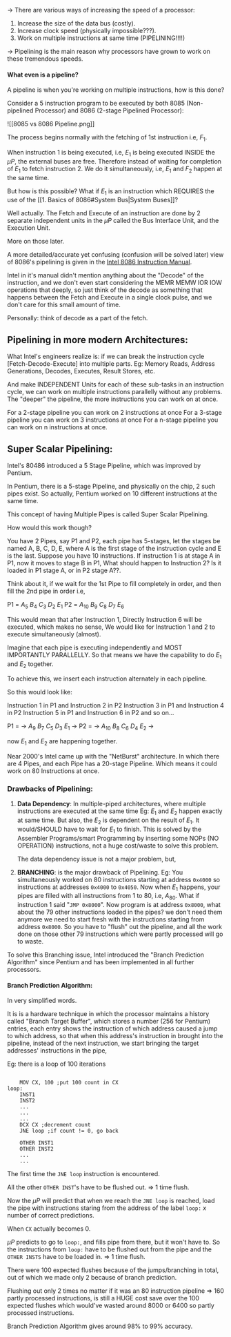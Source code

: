 
-> There are various ways of increasing the speed of a processor:
1. Increase the size of the data bus (costly).
2. Increase clock speed (physically impossible???).
3. Work on multiple instructions at same time (PIPELINING!!!!)

-> Pipelining is the main reason why processors have grown to work on these tremendous speeds.

#### What even is a pipeline?
A pipeline is when you're working on multiple instructions, how is this done?

Consider a 5 instruction program to be executed by both 8085 (Non-pipelined Processor)  and 8086 (2-stage Pipelined Processor):


![[8085 vs 8086 Pipeline.png]]

The process begins normally with the fetching of 1st instruction i.e, $F_1$.

When instruction 1 is being executed, i.e, $E_1$ is being executed INSIDE the $\mu P$, the external buses are free. Therefore instead of waiting for completion of $E_1$ to fetch instruction 2. We do it simultaneously, i.e, $E_1$ and $F_2$ happen at the same time.

But how is this possible? What if $E_1$ is an instruction which REQUIRES the use of the [[1. Basics of 8086#System Bus|System Buses]]?

Well actually. The Fetch and Execute of an instruction are done by 2 separate independent units in the $\mu P$ called the Bus Interface Unit, and the Execution Unit.

More on those later.

A more detailed/accurate yet confusing (confusion will be solved later) view of 8086's pipelining is given in the [Intel 8086 Instruction Manual](https://edge.edx.org/c4x/BITSPilani/EEE231/asset/8086_family_Users_Manual_1_.pdf#page=19).

Intel in it's manual didn't mention anything about the "Decode" of the instruction, and we don't even start considering the MEMR MEMW IOR IOW operations that deeply, so just think of the decode as something that happens between the Fetch and Execute in a single clock pulse, and we don't care for this small amount of time.

Personally: think of decode as a part of the fetch.


## Pipelining in more modern Architectures:

What Intel's engineers realize is: if we can break the instruction cycle \[Fetch-Decode-Execute]  into multiple parts. 
Eg: Memory Reads, Address Generations, Decodes, Executes, Result Stores, etc.

And make INDEPENDENT Units for each of these sub-tasks in an instruction cycle, we can work on multiple instructions parallelly without any problems. The "deeper" the pipeline, the more instructions you can work on at once.

For a 2-stage pipeline you can work on 2 instructions at once
For a 3-stage pipeline you can work on 3 instructions at once
For a n-stage pipeline you can work on n instructions at once.

## Super Scalar Pipelining:

Intel's 80486 introduced a 5 Stage Pipeline, which was improved by Pentium.

In Pentium, there is a 5-stage Pipeline, and physically on the chip, 2 such pipes exist.
So actually, Pentium worked on 10 different instructions at the same time.

This concept of having Multiple Pipes is called Super Scalar Pipelining.

How would this work though?

You have 2 Pipes, say P1 and P2, each pipe has 5-stages, let the stages be named A, B, C, D, E, where A is the first stage of the instruction cycle and E is the last.
	Suppose you have 10 instructions.
If instruction 1 is at stage A in P1, now it moves to stage B in P1, 
What should happen to Instruction 2? Is it loaded in P1 stage A, or in P2 stage A??.

Think about it, if we wait for the 1st Pipe to fill completely in order, and then fill the 2nd pipe in order i.e, 

P1 = $A_5$ $B_4$ $C_3$ $D_2$ $E_1$ 
P2 = $A_{10}$ $B_{9}$ $C_{8}$ $D_{7}$ $E_{6}$ 

This would mean that after Instruction 1, Directly Instruction 6 will be executed, which makes no sense, We would like for Instruction 1 and 2 to execute simultaneously (almost).

Imagine that each pipe is executing independently and MOST IMPORTANTLY PARALLELLY.
So that means we have the capability to do $E_1$ and $E_2$ together.

To achieve this, we insert each instruction alternately in each pipeline.

So this would look like:

Instruction 1 in P1 and Instruction 2 in P2
Instruction 3 in P1 and Instruction 4 in P2
Instruction 5 in P1 and Instruction 6 in P2
and so on...

P1 = -> $A_9$ $B_7$ $C_5$ $D_3$ $E_1$  ->
P2 = -> $A_{10}$ $B_{8}$ $C_{6}$ $D_{4}$ $E_{2}$ ->

now $E_1$ and $E_2$ are happening together.

Near 2000's Intel came up with the "NetBurst" architecture.
In which there are 4 Pipes, and each Pipe has a 20-stage Pipeline.
Which means it could work on 80 Instructions at once.


### Drawbacks of Pipelining:

1. **Data Dependency**: In multiple-piped architectures, where multiple instructions are executed at the same time Eg: $E_1$ and $E_2$ happen exactly at same time. But also, the $E_2$ is dependent on the result of $E_1$. It would/SHOULD have to wait for $E_1$ to finish.
		This is solved by the Assembler Programs/smart Programming by inserting some NOPs (NO OPERATION) instructions, not a huge cost/waste to solve this problem.
		
	The data dependency issue is not a major problem, but,
	
2. **BRANCHING**: is the major drawback of Pipelining.
		Eg: You simultaneously worked on 80 instructions starting at address `0x4000` so instructions at addresses `0x4000` to `0x4050`. 
		Now when $E_1$ happens, your pipes are filled with all instructions from 1 to 80, i.e, $A_{80}$.
		What if instruction 1 said "`JMP 0x8000`". Now program is at address `0x8000`, what about the 79 other instructions loaded in the pipes? we don't need them anymore we need to start fresh with the instructions starting from address `0x8000`. So you have to "flush" out the pipeline, and all the work done on those other 79 instructions which were partly processed will go to waste.

To solve this Branching issue, Intel introduced the "Branch Prediction Algorithm" since Pentium and has been implemented in all further processors.


#### Branch Prediction Algorithm:
In very simplified words.

It is is a hardware technique in which the processor maintains a history called "Branch Target Buffer", which stores a number (256 for Pentium) entries, each entry shows the instruction of which address caused a jump to which address, so that when this address's instruction in brought into the pipeline, instead of the next instruction, we start bringing the target addresses' instructions in the pipe,

Eg: there is a loop of 100 iterations

```

	MOV CX, 100 ;put 100 count in CX
loop:
	INST1
	INST2
	...
	...
	...
	DCX CX ;decrement count
	JNE loop ;if count != 0, go back
	
	OTHER INST1
	OTHER INST2
	...
	...
```

The first time the `JNE loop` instruction is encountered.

All the other `OTHER INST`'s  have to be flushed out.
=> 1 time flush.

Now the $\mu P$ will predict that when we reach the `JNE loop` is reached, load the pipe with instructions staring from the address of the label `loop:`
$x$ number of correct predictions.

When `CX` actually becomes 0.

$\mu P$ predicts to go to `loop:`, and fills pipe from there, but it won't have to.
So the instructions from `loop:` have to be flushed out from the pipe and the `OTHER INSTS` have to be loaded in.
=> 1 time flush.

There were 100 expected flushes because of the jumps/branching in total, out of which we made only 2 because of branch prediction.

Flushing out only 2 times no matter if it was an 80 instruction pipeline => 160 partly processed instructions, is still a HUGE cost save over the 100 expected flushes which would've wasted around 8000 or 6400 so partly processed instructions.

Branch Prediction Algorithm gives around 98% to 99% accuracy.
